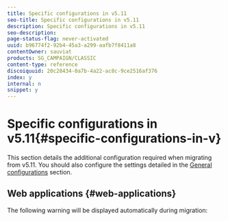 ```yaml
---
title: Specific configurations in v5.11
seo-title: Specific configurations in v5.11
description: Specific configurations in v5.11
seo-description: 
page-status-flag: never-activated
uuid: b96774f2-92b4-45a3-a299-aafb7f8411a8
contentOwner: sauviat
products: SG_CAMPAIGN/CLASSIC
content-type: reference
discoiquuid: 20c28434-0a7b-4a22-ac8c-9ce2516af376
index: y
internal: n
snippet: y
---
```


# Specific configurations in v5.11{#specific-configurations-in-v}

This section details the additional configuration required when migrating from v5.11. You should also configure the settings detailed in the [General configurations](../../migration/using/general-configurations.md) section.

## Web applications {#web-applications}

The following warning will be displayed automatically during migration:
